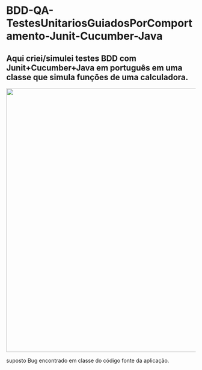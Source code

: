 # <h1>BDD-QA-TestesUnitariosGuiadosPorComportamento-Junit-Cucumber-Java</h1>
<h2>Aqui criei/simulei testes BDD com Junit+Cucumber+Java em português em uma classe que simula funções de uma calculadora.</h2>
<div align="center">
<img src="https://user-images.githubusercontent.com/71628988/140997171-850c30a5-e174-446f-bddd-4e5d8af927fa.PNG" width="700px" />
</div>
<p>suposto Bug encontrado em classe do código fonte da aplicação.</p>
